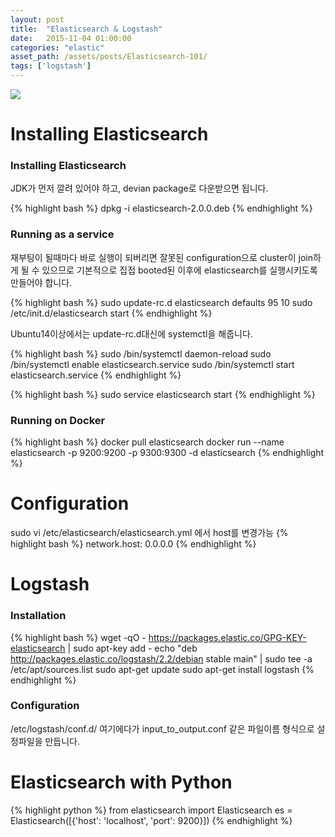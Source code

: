 ```yaml
---
layout: post
title:  "Elasticsearch & Logstash"
date:   2015-11-04 01:00:00
categories: "elastic"
asset_path: /assets/posts/Elasticsearch-101/
tags: ['logstash']
---
```

<div>
    <img src="{{ page.asset_path }}logo-elastic.png" class="img-responsive img-rounded">
</div>

# Installing Elasticsearch

### Installing Elasticsearch

JDK가 먼저 깔려 있어야 하고, devian package로 다운받으면 됩니다.

{% highlight bash %}
dpkg -i elasticsearch-2.0.0.deb
{% endhighlight %}

### Running as a service

재부팅이 될때마다 바로 실행이 되버리면 잘못된 configuration으로 cluster이 join하게 될 수 있으므로 기본적으로 
집접 booted된 이후에 elasticsearch를 실행시키도록 만들어야 합니다.

{% highlight bash %}
sudo update-rc.d elasticsearch defaults 95 10
sudo /etc/init.d/elasticsearch start
{% endhighlight %}

Ubuntu14이상에서는 update-rc.d대신에 systemctl을 해줍니다.

{% highlight bash %}
sudo /bin/systemctl daemon-reload
sudo /bin/systemctl enable elasticsearch.service
sudo /bin/systemctl start elasticsearch.service
{% endhighlight %}

{% highlight bash %}
sudo service elasticsearch start
{% endhighlight %}

### Running on Docker

{% highlight bash %}
docker pull elasticsearch
docker run --name elasticsearch -p 9200:9200 -p 9300:9300 -d elasticsearch
{% endhighlight %}

# Configuration

sudo vi /etc/elasticsearch/elasticsearch.yml 에서 host를 변경가능
{% highlight bash %}
network.host: 0.0.0.0
{% endhighlight %}



# Logstash

### Installation

{% highlight bash %}
wget -qO - https://packages.elastic.co/GPG-KEY-elasticsearch | sudo apt-key add -
echo "deb http://packages.elastic.co/logstash/2.2/debian stable main" | sudo tee -a /etc/apt/sources.list
sudo apt-get update
sudo apt-get install logstash
{% endhighlight %}


### Configuration

/etc/logstash/conf.d/ 여기에다가 input_to_output.conf 같은 파일이름 형식으로 설정파일을 만듭니다.

# Elasticsearch with Python

{% highlight python %}
from elasticsearch import Elasticsearch
es = Elasticsearch([{'host': 'localhost', 'port': 9200}])
{% endhighlight %}







